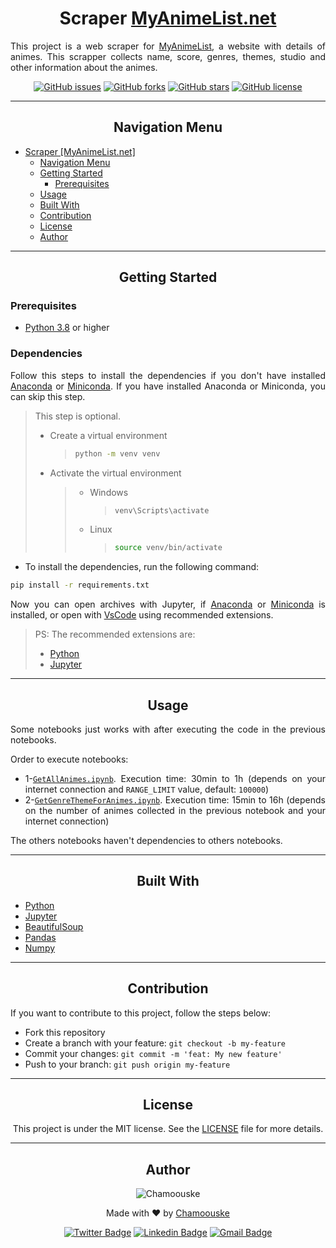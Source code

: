 <div align="center" class="title">

# Scraper [MyAnimeList.net](https://myanimelist.net/)

</div>

<div align="justify" class="details">

This project is a web scraper for [MyAnimeList](https://myanimelist.net/), a website with details of animes. This scrapper collects name, score, genres, themes, studio and other information about the animes.

</div>

<div align="center" class="badges">

[![GitHub issues](https://img.shields.io/github/issues/Chamoouske/MyAnimeListScrapper?style=plastic)](https://github.com/Chamoouske/MyAnimeListScrapper/issues) [![GitHub forks](https://img.shields.io/github/forks/Chamoouske/MyAnimeListScrapper?style=plastic)](https://github.com/Chamoouske/MyAnimeListScrapper/network) [![GitHub stars](https://img.shields.io/github/stars/Chamoouske/MyAnimeListScrapper?style=plastic)](https://github.com/Chamoouske/MyAnimeListScrapper/stargazers) [![GitHub license](https://img.shields.io/github/license/Chamoouske/MyAnimeListScrapper?style=plastic)](https://github.com/Chamoouske/MyAnimeListScrapper/blob/main/LICENSE)

</div>

---

<div align="center" class="navigation-title">

## Navigation Menu

</div>
<div class="navigation">

-   [Scraper [MyAnimeList.net]](#scraper-myanimelistnet)
    -   [Navigation Menu](#navigation-menu)
    -   [Getting Started](#getting-started)
        -   [Prerequisites](#prerequisites)
    -   [Usage](#usage)
    -   [Built With](#built-with)
    -   [Contribution](#contribution)
    -   [License](#license)
    -   [Author](#author)
    </div>

---

<div align="center" class="installation-title">

## Getting Started

</div>
<div align="justify" class="installation">

### Prerequisites

-   [Python 3.8](https://www.python.org/downloads/) or higher

### Dependencies

Follow this steps to install the dependencies if you don't have installed [Anaconda](https://www.anaconda.com/products/individual) or [Miniconda](https://docs.conda.io/en/latest/miniconda.html). If you have installed Anaconda or Miniconda, you can skip this step.

> This step is optional.
>
> -   Create a virtual environment
>     > ```bash
>     > python -m venv venv
>     > ```
> -   Activate the virtual environment
>     > -   Windows
>     >     > ```bash
>     >     > venv\Scripts\activate
>     >     > ```
>     > -   Linux
>     >     > ```bash
>     >     > source venv/bin/activate
>     >     > ```

-   To install the dependencies, run the following command:

```bash
pip install -r requirements.txt
```

Now you can open archives with Jupyter, if [Anaconda](https://www.anaconda.com/products/individual) or [Miniconda](https://docs.conda.io/en/latest/miniconda.html) is installed, or open with [VsCode](https://code.visualstudio.com/) using recommended extensions.

> PS: The recommended extensions are:
>
> -   [Python](https://marketplace.visualstudio.com/items?itemName=ms-python.python)
> -   [Jupyter](https://marketplace.visualstudio.com/items?itemName=ms-toolsai.jupyter)

</div>

---

<div align="center" class="usage-title">

## Usage

</div>
<div align="justify" class="usage">

Some notebooks just works with after executing the code in the previous notebooks.

Order to execute notebooks:

-   1-[`GetAllAnimes.ipynb`](./GetAllAnimes.ipynb). Execution time: 30min to 1h (depends on your internet connection and `RANGE_LIMIT` value, default: `100000`)
-   2-[`GetGenreThemeForAnimes.ipynb`](./GetGenreThemeForAnimes.ipynb). Execution time: 15min to 16h (depends on the number of animes collected in the previous notebook and your internet connection)

The others notebooks haven't dependencies to others notebooks.

</div>

---

<div align="center" class="usage-title">

## Built With

</div>
<div align="justify" class="usage">

-   [Python](https://www.python.org/)
-   [Jupyter](https://jupyter.org/)
-   [BeautifulSoup](https://www.crummy.com/software/BeautifulSoup/bs4/doc/)
-   [Pandas](https://pandas.pydata.org/)
-   [Numpy](https://numpy.org/)
</div>

---

<div align="center" class="contribution-title">

## Contribution

</div>
<div align="justify" class="contribution">

If you want to contribute to this project, follow the steps below:

-   Fork this repository
-   Create a branch with your feature: `git checkout -b my-feature`
-   Commit your changes: `git commit -m 'feat: My new feature'`
-   Push to your branch: `git push origin my-feature`
</div>

<div align="center" class="license-title">

---

## License

This project is under the MIT license. See the [LICENSE](./LICENSE) file for more details.

</div>

---

<div align="center" class="author-title">

## Author

![Chamoouske](https://github.com/Chamoouske.png?size=200)

Made with ❤️ by [Chamoouske](https://github.com/Chamoouske)

[![Twitter Badge](https://img.shields.io/badge/-@chamoouske-1ca0f1?style=flat-square&labelColor=1ca0f1&logo=twitter&logoColor=white&link=https://twitter.com/chamoouske)](https://twitter.com/chamoouske) [![Linkedin Badge](https://img.shields.io/badge/-Ajax%20Lima-blue?style=flat-square&logo=Linkedin&logoColor=white&link=https://www.linkedin.com/in/ajaxlima/)](https://www.linkedin.com/in/ajaxlima/) [![Gmail Badge](https://img.shields.io/badge/-ajaxlima94@gmail.com-c14438?style=flat-square&logo=Gmail&logoColor=white&link=mailto:ajaxlima94@gmail.com)](mailto:ajaxlima94@gmail.com)

</div>
